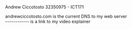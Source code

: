 Andrew Ciccotosto 32350975 - ICT171

andrewciccotosto.com is the current DNS to my web server  
------------ is a link to my video explainer
